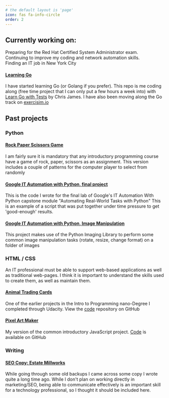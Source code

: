 ```yaml
---
# the default layout is 'page'
icon: fas fa-info-circle
order: 2
---
```


## **Currently working on:**

Preparing for the Red Hat Certified System Administrator exam.  
Continuing to improve my coding and network automation skills.  
Finding an IT job in New York City

#### [Learning Go](https://github.com/jonas-bird/learning-go) 
I have started learning Go (or Golang if you prefer). This repo is me coding along (free time project that I can only put a few hours a week into) with [Learn Go with Tests](https://quii.gitbook.io/learn-go-with-tests/go-fundamentals/hello-world) by Chris James. I have also been moving along the Go track on [exercisim.io](https://exercism.org/profiles/jonas-bird)

## **Past projects** 

### Python 

#### [Rock Paper Scissors Game](https://github.com/jonas-bird/IPnD-Python-RockPaperScissors)

I am fairly sure it is mandatory that any introductory programming course have a game of rock, paper, scissors as an assignment. This version includes a couple of patterns for the computer player to select from randomly 

#### [Google IT Automation with Python, final project](https://github.com/jonas-bird/Google-IT-Automation-with-Python-Final-Project)
This is the code I wrote for the final lab of Google's IT Automation With Python capstone module "Automating Real-World Tasks with Python"
This is an example of a script that was put together under time pressure to get 'good-enough' results.

#### [Google IT Automation with Python, Image Manipulation](https://github.com/jonas-bird/Real-World-Python-Images)
This project makes use of the Python Imaging Library to perform some common image manipulation tasks (rotate, resize, change format) on a folder of images


### **HTML / CSS** 

An IT professional must be able to support web-based applications as well as traditional web-pages. I think it is important to understand the skills used to create them, as well as maintain them.   

#### [Animal Trading Cards](https://jonas-bird.github.io/accenture-itpnd-animal-card/)

One of the earlier projects in the Intro to Programming nano-Degree I completed through Udacity. View the [code](https://jonas-bird.github.io/accenture-itpnd-animal-card/) repository on GitHub 


#### [Pixel Art Maker](https://jonas-bird.github.io/Udacity-IPnD-PixelArt/)

My version of the common introductory JavaScript project. [Code](https://jonas-bird.github.io/Udacity-IPnD-PixelArt/) is available on GitHub 

### **Writing** 

#### [SEO Copy: Estate Millworks](https://jonas-bird.github.io/writing-portfolio/)

While going through some old backups I came across some copy I wrote quite a long time ago. While I don't plan on working directly in marketing/SEO, being able to communicate effectively is an important skill for a technology professional, so I thought it should be included here.
